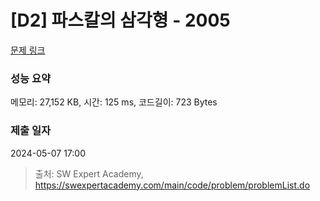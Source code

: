 # [D2] 파스칼의 삼각형 - 2005 

[문제 링크](https://swexpertacademy.com/main/code/problem/problemDetail.do?contestProbId=AV5P0-h6Ak4DFAUq) 

### 성능 요약

메모리: 27,152 KB, 시간: 125 ms, 코드길이: 723 Bytes

### 제출 일자

2024-05-07 17:00



> 출처: SW Expert Academy, https://swexpertacademy.com/main/code/problem/problemList.do